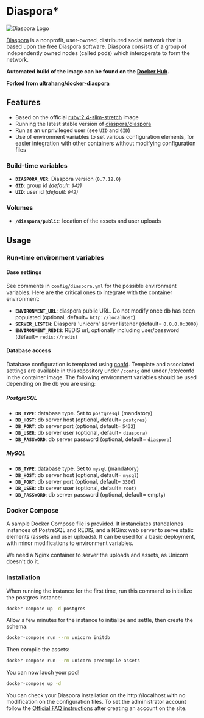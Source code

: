 # Diaspora*

![Diaspora Logo](https://i.imgur.com/J50tnoC.png)

[Diaspora](https://diasporafoundation.org/) is a nonprofit, user-owned, distributed social network that is based upon the free Diaspora software. Diaspora consists of a group of independently owned nodes (called pods) which interoperate to form the network.

 **Automated build of the image can be found on the [Docker Hub](https://hub.docker.com/u/nikkoura/diaspora/).**

 **Forked from [ultrahang/docker-diaspora](https://github.com/ultrahang/docker-diaspora)**

## Features

- Based on the official [ruby:2.4-slim-stretch](https://hub.docker.com/_/ruby/) image
- Running the latest stable version of [diaspora/diaspora](https://github.com/diaspora/diaspora)
- Run as an unprivileged user (see `UID` and `GID`)
- Use of environment variables to set various configuration elements, for easier integration with other containers without modifying configuration files

### Build-time variables

- **`DIASPORA_VER`**: Diaspora version (`0.7.12.0`)
- **`GID`**: group id *(default: `942`)*
- **`UID`**: user id *(default: `942`)*

### Volumes

- **`/diaspora/public`**: location of the assets and user uploads

## Usage

### Run-time environment variables

#### Base settings
See comments in `config/diaspora.yml` for the possible environment variables.
Here are the critical ones to integrate with the container environment:
- **`ENVIRONMENT_URL`**: diaspora public URL. Do not modify once db has been populated (optional, default= `http://localhost`)
- **`SERVER_LISTEN`**: Diaspora 'unicorn' server listener (default= `0.0.0.0:3000`)
- **`ENVIRONMENT_REDIS`**: REDIS url, optionally including user/password (default= `redis://redis`)

#### Database access
Database configuration is templated using [confd](http://www.confd.io).
Template and associated settings are available in this repository under `/config` and under /etc/confd in the container image.
The following environment variables should be used depending on the db you are using:

##### PostgreSQL
- **`DB_TYPE`**: database type. Set to `postgresql` (mandatory)
- **`DB_HOST`**: db server host (optional, default= `postgres`)
- **`DB_PORT`**: db server port (optional, default= `5432`)
- **`DB_USER`**: db server user (optional, default= `diaspora`)
- **`DB_PASSWORD`**: db server password (optional, default= `diaspora`)

##### MySQL
- **`DB_TYPE`**: database type. Set to `mysql` (mandatory)
- **`DB_HOST`**: db server host (optional, default= `mysql`)
- **`DB_PORT`**: db server port (optional, default= `3306`)
- **`DB_USER`**: db server user (optional, default= `root`)
- **`DB_PASSWORD`**: db server password (optional, default= empty)

### Docker Compose

A sample Docker Compose file is provided. It instanciates standalones instances of PostreSQL and REDIS,
and a NGinx web server to serve static elements (assets and user uploads).
It can be used for a basic deployment, with minor modifications to environment variables.

We need a Nginx container to server the uploads and assets, as Unicorn doesn't do it.

### Installation

When running the instance for the first time, run this command to initialize the postgres instance:

```sh
docker-compose up -d postgres
```

Allow a few minutes for the instance to initialize and settle, then create the schema:

```sh
docker-compose run --rm unicorn initdb
```

Then compile the assets:

```sh
docker-compose run --rm unicorn precompile-assets
```

You can now lauch your pod!

```sh
docker-compose up -d
```

You can check your Diaspora installation on the http://localhost with no modification on the configuration files. To set the administrator account follow the [Official FAQ instructions](https://wiki.diasporafoundation.org/FAQ_for_pod_maintainers#What_are_roles_and_how_do_I_use_them.3F_.2F_Make_yourself_an_admin_or_assign_moderators) after creating an account on the site.
